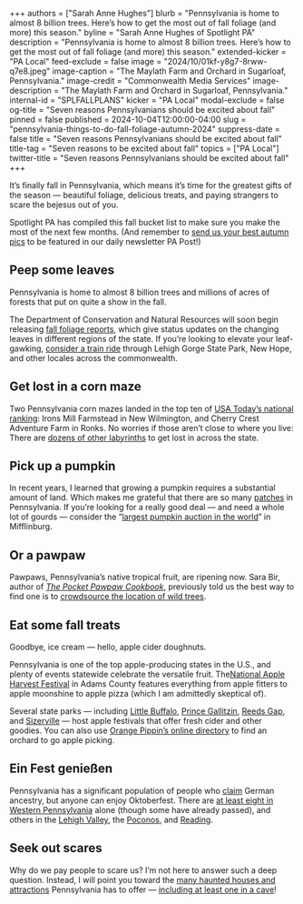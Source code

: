 +++
authors = ["Sarah Anne Hughes"]
blurb = "Pennsylvania is home to almost 8 billion trees. Here’s how to get the most out of fall foliage (and more) this season."
byline = "Sarah Anne Hughes of Spotlight PA"
description = "Pennsylvania is home to almost 8 billion trees. Here’s how to get the most out of fall foliage (and more) this season."
extended-kicker = "PA Local"
feed-exclude = false
image = "2024/10/01kf-y8g7-8rww-q7e8.jpeg"
image-caption = "The Maylath Farm and Orchard in Sugarloaf, Pennsylvania."
image-credit = "Commonwealth Media Services"
image-description = "The Maylath Farm and Orchard in Sugarloaf, Pennsylvania."
internal-id = "SPLFALLPLANS"
kicker = "PA Local"
modal-exclude = false
og-title = "Seven reasons Pennsylvanians should be excited about fall"
pinned = false
published = 2024-10-04T12:00:00-04:00
slug = "pennsylvania-things-to-do-fall-foliage-autumn-2024"
suppress-date = false
title = "Seven reasons Pennsylvanians should be excited about fall"
title-tag = "Seven reasons to be excited about fall"
topics = ["PA Local"]
twitter-title = "Seven reasons Pennsylvanians should be excited about fall"
+++

It’s finally fall in Pennsylvania, which means it’s time for the greatest gifts of the season — beautiful foliage, delicious treats, and paying strangers to scare the bejesus out of you.

Spotlight PA has compiled this fall bucket list to make sure you make the most of the next few months. (And remember to <a href="mailto:newsletters@spotlightpa.org">send us your best autumn pics</a> to be featured in our daily newsletter PA Post!) <em></em>

## Peep some leaves

Pennsylvania is home to almost 8 billion trees and millions of acres of forests that put on quite a show in the fall.

The Department of Conservation and Natural Resources will soon begin releasing <a href="https://www.dcnr.pa.gov/Conservation/ForestsAndTrees/FallFoliageReports/Pages/default.aspx">fall foliage reports</a>, which give status updates on the changing leaves in different regions of the state. If you’re looking to elevate your leaf-gawking, <a href="https://www.visitpa.com/article/fall-foliage-train-rides-pa">consider a train ride</a> through Lehigh Gorge State Park, New Hope, and other locales across the commonwealth.

## Get lost in a corn maze

Two Pennsylvania corn mazes landed in the top ten of <a href="https://10best.usatoday.com/awards/travel/best-corn-maze-2024/">USA Today’s national ranking</a>: Irons Mill Farmstead in New Wilmington, and Cherry Crest Adventure Farm in Ronks. No worries if those aren’t close to where you live: There are <a href="https://www.visitpa.com/article/get-lost-one-pas-17-corn-mazes-fall">dozens of other labyrinths</a> to get lost in across the state.

## Pick up a pumpkin

In recent years, I learned that growing a pumpkin requires a substantial amount of land. Which makes me grateful that there are so many <a href="https://www.farmfun.com/pumpkinpatches/pennsylvania">patches</a> in Pennsylvania. If you’re looking for a really good deal — and need a whole lot of gourds — consider the “<a href="https://www.lancasterfarming.com/farming-news/news/produce-auctions-pumped-for-pumpkin-season/article_9d38a435-48ca-5e2b-8588-6dbec45acbc5.html">largest pumpkin auction in the world</a>” in Mifflinburg.

## Or a pawpaw

Pawpaws, Pennsylvania’s native tropical fruit, are ripening now. Sara Bir, author of <a href="https://beltpublishing.com/products/the-pocket-pawpaw-cookbook"><em>The Pocket Pawpaw Cookbook</em></a>, previously told us the best way to find one is to <a href="https://www.spotlightpa.org/news/2024/08/pennsylvania-pawpaw-sara-bir-alexis-nikole-nelson/">crowdsource the location of wild trees</a>.

## Eat some fall treats

Goodbye, ice cream — hello, apple cider doughnuts.

Pennsylvania is one of the top apple-producing states in the U.S., and plenty of events statewide celebrate the versatile fruit. The ​<a href="https://www.appleharvest.com/">National Apple Harvest Festival</a> in Adams County features everything from apple fitters to apple moonshine to apple pizza (which I am admittedly skeptical of).

Several state parks — including <a href="https://events.dcnr.pa.gov/event/little-buffalo-apple-festival">Little Buffalo</a>, <a href="https://events.dcnr.pa.gov/event/apple-cider-fesitval">Prince Gallitzin</a>, <a href="https://events.dcnr.pa.gov/event/reeds-gap-fall-festival">Reeds Gap</a>, and <a href="https://events.dcnr.pa.gov/event/sizervilles-annual-autumn-festival">Sizerville</a> — host apple festivals that offer fresh cider and other goodies. You can also use <a href="https://www.orangepippin.com/orchards/united-states/pennsylvania">Orange Pippin’s online directory</a> to find an orchard to go apple picking.

## Ein Fest genießen

Pennsylvania has a significant population of people who <a href="https://web.archive.org/20210115203247/https://pasdc.hbg.psu.edu/sdc/pasdc_files/researchbriefs/GermanHeritage_RB.pdf">claim</a> German ancestry, but anyone can enjoy Oktoberfest. There are <a href="https://triblive.com/local/regional/western-pa-overflowing-with-oktoberfest-celebrations/">at least eight in Western Pennsylvania</a> alone (though some have already passed), and others in the <a href="https://www.steelstacks.org/festivals/oktoberfest/">Lehigh Valley</a>, the <a href="https://www.skibluemt.com/oktoberfest/">Poconos</a>, and <a href="https://www.readingliederkranz.com/oktoberfest">Reading</a>.

## Seek out scares

Why do we pay people to scare us? I’m not here to answer such a deep question. Instead, I will point you toward the <a href="https://www.visitpa.com/article/haunted-places-pennsylvania#:~:text=REAL%20HAUNTED%20HOUSES%20IN%20PA">many haunted houses and attractions</a> Pennsylvania has to offer — <a href="https://lincolncaverns.com/event/38th-annual-ghosts-goblins/">including at least one in a cave</a>!

